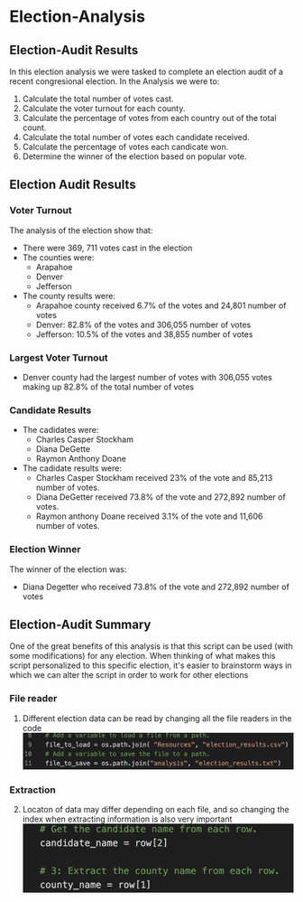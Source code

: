 # Election-Analysis

## Election-Audit Results 
In this election analysis we were tasked to complete an election audit of a recent congresional election. In the Analysis we were to: 

1. Calculate the total number of votes cast. 
2. Calculate the voter turnout for each county.
3. Calculate the percentage of votes from each country out of the total count. 
4. Calculate the total number of votes each candidate received.
5. Calculate the percentage of votes each candicate won.
6. Determine the winner of the election based on popular vote. 

## Election Audit Results 
### Voter Turnout 
The analysis of the election show that: 
- There were 369, 711 votes cast in the election 
- The counties were:
  - Arapahoe
  - Denver
  - Jefferson
- The county results were:
  - Arapahoe county received 6.7% of the votes and 24,801 number of votes
  - Denver: 82.8% of the votes and 306,055 number of votes
  - Jefferson: 10.5% of the votes and 38,855 number of votes
### Largest Voter Turnout 
- Denver county had the largest number of votes with 306,055 votes making up 82.8% of the total number of votes
### Candidate Results 
- The cadidates were:
  - Charles Casper Stockham 
  - Diana DeGette
  - Raymon Anthony Doane 
- The cadidate results were:
  - Charles Casper Stockham received 23% of the vote and 85,213 number of votes. 
  - Diana DeGetter received 73.8% of the vote and 272,892 number of votes.
  - Raymon anthony Doane received 3.1% of the vote and  11,606 number of votes.
 ### Election Winner
 The winner of the election was:
  - Diana Degetter who received 73.8% of the vote and 272,892 number of votes 
 
## Election-Audit Summary 
One of the great benefits of this analysis is that this script can be used (with some modifications) for any election. When thinking of what makes this script personalized to this specific election, it's easier to brainstorm ways in which we can alter the script in order to work for other elections 

### File reader 
1. Different election data can be read by changing all the file readers in the code 
![file_reader.png](https://github.com/Cmarescot/Election-Analysis/blob/main/Resources/file_reader.png)
### Extraction 
2. Locaton of data may differ depending on each file, and so changing the index when extracting information is also very important 
![extraction.png](https://github.com/Cmarescot/Election-Analysis/blob/main/Resources/extraction.png)

